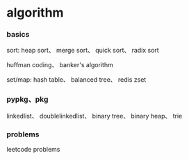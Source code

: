 # algorithm

### basics

sort: heap sort、 merge sort、 quick sort、 radix sort

huffman coding、 banker's algorithm

set/map: hash table、 balanced tree、 redis zset

### pypkg、pkg

linkedlist、 doublelinkedlist、 binary tree、 binary heap、 trie

### problems

leetcode problems
